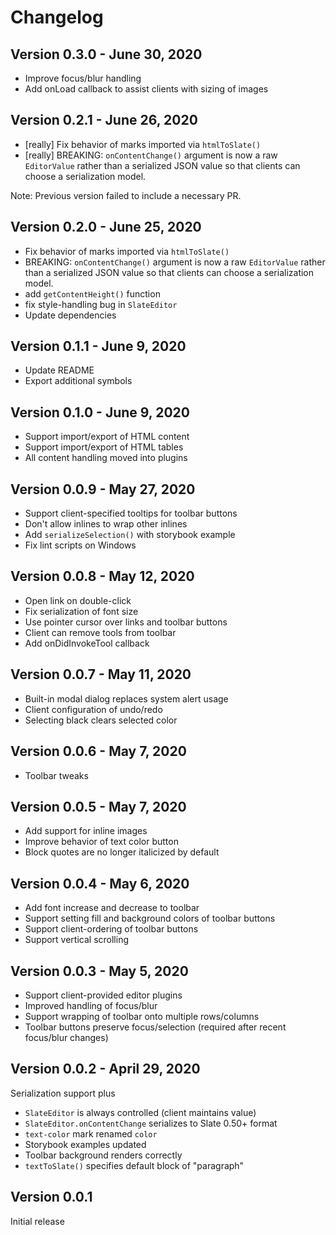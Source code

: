 # Changelog

## Version 0.3.0 - June 30, 2020

- Improve focus/blur handling
- Add onLoad callback to assist clients with sizing of images

## Version 0.2.1 - June 26, 2020

- [really] Fix behavior of marks imported via `htmlToSlate()`
- [really] BREAKING: `onContentChange()` argument is now a raw `EditorValue` rather than a serialized JSON value so that clients can choose a serialization model.

Note: Previous version failed to include a necessary PR.

## Version 0.2.0 - June 25, 2020

- Fix behavior of marks imported via `htmlToSlate()`
- BREAKING: `onContentChange()` argument is now a raw `EditorValue` rather than a serialized JSON value so that clients can choose a serialization model.
- add `getContentHeight()` function
- fix style-handling bug in `SlateEditor`
- Update dependencies

## Version 0.1.1 - June 9, 2020

- Update README
- Export additional symbols

## Version 0.1.0 - June 9, 2020

- Support import/export of HTML content
- Support import/export of HTML tables
- All content handling moved into plugins

## Version 0.0.9 - May 27, 2020

- Support client-specified tooltips for toolbar buttons
- Don't allow inlines to wrap other inlines
- Add `serializeSelection()` with storybook example
- Fix lint scripts on Windows

## Version 0.0.8 - May 12, 2020

- Open link on double-click
- Fix serialization of font size
- Use pointer cursor over links and toolbar buttons
- Client can remove tools from toolbar
- Add onDidInvokeTool callback

## Version 0.0.7 - May 11, 2020

- Built-in modal dialog replaces system alert usage
- Client configuration of undo/redo
- Selecting black clears selected color

## Version 0.0.6 - May 7, 2020

- Toolbar tweaks

## Version 0.0.5 - May 7, 2020

- Add support for inline images
- Improve behavior of text color button
- Block quotes are no longer italicized by default

## Version 0.0.4 - May 6, 2020

- Add font increase and decrease to toolbar
- Support setting fill and background colors of toolbar buttons
- Support client-ordering of toolbar buttons
- Support vertical scrolling

## Version 0.0.3 - May 5, 2020

- Support client-provided editor plugins
- Improved handling of focus/blur
- Support wrapping of toolbar onto multiple rows/columns
- Toolbar buttons preserve focus/selection (required after recent focus/blur changes)

## Version 0.0.2 - April 29, 2020

Serialization support plus
- `SlateEditor` is always controlled (client maintains value)
- `SlateEditor.onContentChange` serializes to Slate 0.50+ format
- `text-color` mark renamed `color`
- Storybook examples updated
- Toolbar background renders correctly
- `textToSlate()` specifies default block of "paragraph"

## Version 0.0.1

Initial release
